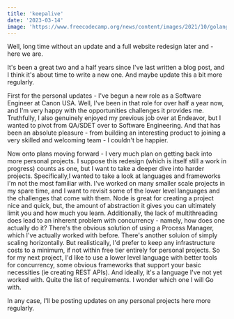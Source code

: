 ```yaml
---
title: 'keepalive'
date: '2023-03-14'
image: 'https://www.freecodecamp.org/news/content/images/2021/10/golang.png'
---
```


Well, long time without an update and a full website redesign later and - here we are.

It's been a great two and a half years since I've last written a blog post, and I think it's about time to write a new one. And maybe update this a bit more regularly.

First for the personal updates - I've begun a new role as a Software Engineer at Canon USA. Well, I've been in that role for over half a year now, and I'm very happy with the opportunities challenges it provides me. Truthfully, I also genuinely enjoyed my previous job over at Endeavor, but I wanted to pivot from QA/SDET over to Software Engineering. And that has been an absolute pleasure - from building an interesting product to joining a very skilled and welcoming team - I couldn't be happier.


Now onto plans moving forward - I very much plan on getting back into more personal projects. I suppose this redesign (which is itself still a work in progress) counts as one, but I want to take a deeper dive into harder projects. Specifically,I wanted to take a look at languages and frameworks I'm not the most familiar with. I've worked on many smaller scale projects in my spare time, and I want to revisit some of the lower level languages and the challenges that come with them. Node is great for creating a project nice and quick, but, the amount of abstraction it gives you can ultimately limit you and how much you learn. Additionally, the lack of multithreading does lead to an inherent problem with concurrency - namely, how does one actually do it? There's the obvious solution of using a Process Manager, which I've actually worked with before. There's another soluion of simply scaling horizontally. But realistically, I'd prefer to keep any infrastructure costs to a minimum, if not within free tier entirely for personal projects. So for my next project, I'd like to use a lower level language with better tools for concurrency, some obvious frameworks that support your basic necessities (ie creating REST APIs). And ideally, it's a language I've not yet worked with. Quite the list of requirements. I wonder which one I will Go with.


In any case, I'll be posting updates on any personal projects here more regularly.